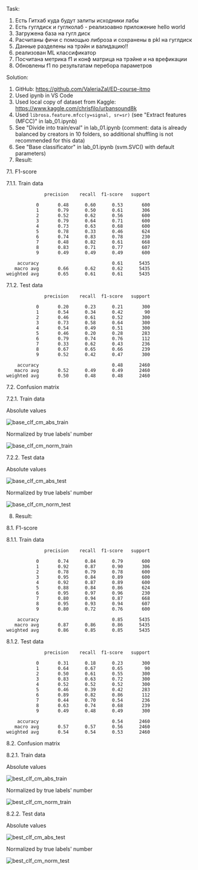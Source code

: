Task:

1. Есть Гитхаб куда будут залиты исходники лабы
2. Есть гуглдиск и гуглколаб - реализоавно приложение hello world
3. Загружена база на гугл диск
4. Расчитаны фичи с помощью либроза и сохранены в pkl на гуглдиск
5. Данные разделены на трэйн и валидацию!!
6. реализован ML классификатор
7. Посчитана метрика f1 и конф матрица на трэйне и на врефикации
8. Обновлены f1 по результатам перебора параметров

Solution:

1. GitHub: https://github.com/ValeriaZal/ED-course-itmo
2. Used ipynb in VS Code
3. Used local copy of dataset from Kaggle: https://www.kaggle.com/chrisfilo/urbansound8k
4. Used `librosa.feature.mfcc(y=signal, sr=sr)` (see "Extract features (MFCC)" in lab_01.ipynb)
5. See "Divide into train/eval" in lab_01.ipynb (comment: data is already balanced by creators in 10 folders, so additional shuffling is not recommended for this data)
6. See "Base classificator" in lab_01.ipynb (svm.SVC() with default parameters)
7. Result:

7.1. F1-score

7.1.1. Train data

```
              precision    recall  f1-score   support

           0       0.48      0.60      0.53       600
           1       0.79      0.50      0.61       306
           2       0.52      0.62      0.56       600
           3       0.79      0.64      0.71       600
           4       0.73      0.63      0.68       600
           5       0.78      0.33      0.46       624
           6       0.74      0.83      0.78       230
           7       0.48      0.82      0.61       668
           8       0.83      0.71      0.77       607
           9       0.49      0.49      0.49       600

    accuracy                           0.61      5435
   macro avg       0.66      0.62      0.62      5435
weighted avg       0.65      0.61      0.61      5435
```

7.1.2. Test data

```
              precision    recall  f1-score   support

           0       0.20      0.23      0.21       300
           1       0.54      0.34      0.42        90
           2       0.46      0.61      0.52       300
           3       0.73      0.58      0.64       300
           4       0.54      0.49      0.51       300
           5       0.46      0.20      0.28       283
           6       0.79      0.74      0.76       112
           7       0.33      0.62      0.43       236
           8       0.67      0.65      0.66       239
           9       0.52      0.42      0.47       300

    accuracy                           0.48      2460
   macro avg       0.52      0.49      0.49      2460
weighted avg       0.50      0.48      0.48      2460
```

7.2. Confusion matrix

7.2.1. Train data

Absolute values

![base_clf_cm_abs_train](/img/base_clf_cm_abs_train.png?raw=true)

Normalized by true labels' number

![base_clf_cm_norm_train](/img/base_clf_cm_norm_train.png?raw=true)

7.2.2. Test data

Absolute values

![base_clf_cm_abs_test](/img/base_clf_cm_abs_test.png?raw=true)

Normalized by true labels' number

![base_clf_cm_norm_test](/img/base_clf_cm_norm_test.png?raw=true)

8. Result:

8.1. F1-score

8.1.1. Train data

```
              precision    recall  f1-score   support

           0       0.74      0.84      0.79       600
           1       0.92      0.87      0.90       306
           2       0.78      0.79      0.78       600
           3       0.95      0.84      0.89       600
           4       0.92      0.87      0.89       600
           5       0.88      0.84      0.86       624
           6       0.95      0.97      0.96       230
           7       0.80      0.94      0.87       668
           8       0.95      0.93      0.94       607
           9       0.80      0.72      0.76       600

    accuracy                           0.85      5435
   macro avg       0.87      0.86      0.86      5435
weighted avg       0.86      0.85      0.85      5435
```

8.1.2. Test data

```
              precision    recall  f1-score   support

           0       0.31      0.18      0.23       300
           1       0.64      0.67      0.65        90
           2       0.50      0.61      0.55       300
           3       0.83      0.63      0.72       300
           4       0.52      0.52      0.52       300
           5       0.46      0.39      0.42       283
           6       0.89      0.82      0.86       112
           7       0.44      0.70      0.54       236
           8       0.63      0.74      0.68       239
           9       0.49      0.48      0.49       300

    accuracy                           0.54      2460
   macro avg       0.57      0.57      0.56      2460
weighted avg       0.54      0.54      0.53      2460
```

8.2. Confusion matrix

8.2.1. Train data

Absolute values

![best_clf_cm_abs_train](/img/best_clf_cm_abs_train.png?raw=true)

Normalized by true labels' number

![best_clf_cm_norm_train](/img/best_clf_cm_norm_train.png?raw=true)

8.2.2. Test data

Absolute values

![best_clf_cm_abs_test](/img/best_clf_cm_abs_test.png?raw=true)

Normalized by true labels' number

![best_clf_cm_norm_test](/img/best_clf_cm_norm_test.png?raw=true)